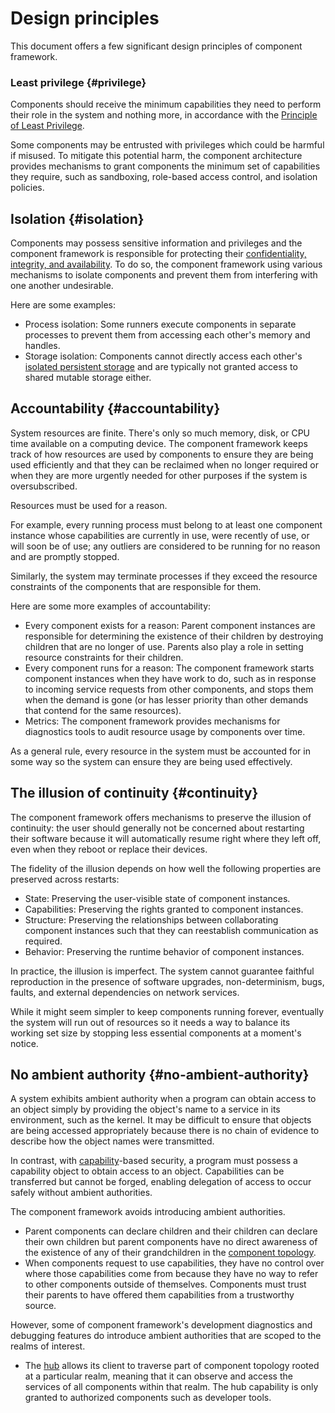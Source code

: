 # Design principles

This document offers a few significant design principles of component framework.

### Least privilege {#privilege}

Components should receive the minimum capabilities they need to perform their
role in the system and nothing more, in accordance with the
[Principle of Least Privilege][wiki-least-privilege].

Some components may be entrusted with privileges which could be harmful if
misused.  To mitigate this potential harm, the component architecture provides
mechanisms to grant components the minimum set of capabilities they require,
such as sandboxing, role-based access control, and isolation policies.

## Isolation {#isolation}

Components may possess sensitive information and privileges and the component
framework is responsible for protecting their
[confidentiality, integrity, and availability][wiki-infosec]. To do so,
the component framework using various mechanisms to isolate components and
prevent them from interfering with one another undesirable.

Here are some examples:

- Process isolation: Some runners execute components in separate processes
  to prevent them from accessing each other's memory and handles.
- Storage isolation: Components cannot directly access each other's
  [isolated persistent storage][doc-storage] and are typically not granted
  access to shared mutable storage either.

## Accountability {#accountability}

System resources are finite. There's only so much memory, disk, or CPU time
available on a computing device. The component framework keeps track of how
resources are used by components to ensure they are being used efficiently
and that they can be reclaimed when no longer required or when they are more
urgently needed for other purposes if the system is oversubscribed.

Resources must be used for a reason.

For example, every running process must belong to at least one component
instance whose capabilities are currently in use, were recently of use, or will
soon be of use; any outliers are considered to be running for no reason and are
promptly stopped.

Similarly, the system may terminate processes if they exceed the resource
constraints of the components that are responsible for them.

Here are some more examples of accountability:

- Every component exists for a reason: Parent component instances are
  responsible for determining the existence of their children by destroying
  children that are no longer of use. Parents also play a role in setting
  resource constraints for their children.
- Every component runs for a reason: The component framework starts
  component instances when they have work to do, such as in response to
  incoming service requests from other components, and stops them when the
  demand is gone (or has lesser priority than other demands that contend for
  the same resources).
- Metrics: The component framework provides mechanisms for diagnostics tools
  to audit resource usage by components over time.

As a general rule, every resource in the system must be accounted for in
some way so the system can ensure they are being used effectively.

## The illusion of continuity {#continuity}

The component framework offers mechanisms to preserve the illusion of
continuity: the user should generally not be concerned about restarting their
software because it will automatically resume right where they left off,
even when they reboot or replace their devices.

The fidelity of the illusion depends on how well the following properties
are preserved across restarts:

- State: Preserving the user-visible state of component instances.
- Capabilities: Preserving the rights granted to component instances.
- Structure: Preserving the relationships between collaborating component
  instances such that they can reestablish communication as required.
- Behavior: Preserving the runtime behavior of component instances.

In practice, the illusion is imperfect. The system cannot guarantee faithful
reproduction in the presence of software upgrades, non-determinism, bugs,
faults, and external dependencies on network services.

While it might seem simpler to keep components running forever, eventually the
system will run out of resources so it needs a way to balance its working
set size by stopping less essential components at a moment's notice.

## No ambient authority {#no-ambient-authority}

A system exhibits ambient authority when a program can obtain access to an
object simply by providing the object's name to a service in its environment,
such as the kernel. It may be difficult to ensure that objects are being
accessed appropriately because there is no chain of evidence to describe
how the object names were transmitted.

In contrast, with [capability][glossary-capability]-based security, a program
must possess a capability object to obtain access to an object. Capabilities
can be transferred but cannot be forged, enabling delegation of access to
occur safely without ambient authorities.

The component framework avoids introducing ambient authorities.

- Parent components can declare children and their children can declare their
  own children but parent components have no direct awareness of the existence
  of any of their grandchildren in the [component topology][doc-topology].
- When components request to use capabilities, they have no control over where
  those capabilities come from because they have no way to refer to other
  components outside of themselves. Components must trust their parents to have
  offered them capabilities from a trustworthy source.

However, some of component framework's development diagnostics and debugging
features do introduce ambient authorities that are scoped to the realms of
interest.

- The [hub][doc-hub] allows its client to traverse part of component topology
  rooted at a particular realm, meaning that it can observe and access the
  services of all components within that realm. The hub capability is only
  granted to authorized components such as developer tools.

[doc-hub]: hub.md
[doc-storage]: capabilities/storage.md
[doc-topology]: topology.md
[glossary-capability]: ../../glossary.md#capability
[wiki-infosec]: https://en.wikipedia.org/wiki/Information_security
[wiki-least-privilege]: https://en.wikipedia.org/wiki/Principle_of_least_privilege
